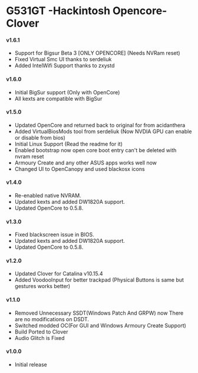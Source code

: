 G531GT -Hackintosh Opencore-Clover
====================
#### v1.6.1
- Support for Bigsur Beta 3 [ONLY OPENCORE] (Needs NVRam reset)
- Fixed Virtual Smc UI thanks to serdeliuk
- Added IntelWifi Support thanks to zxystd

#### v1.6.0
- Initial BigSur support (Only with OpenCore)
- All kexts are compatible with BigSur

#### v1.5.0
- Updated OpenCore and returned back to original for from acidanthera
- Added VirtualBiosMods tool from serdeliuk (Now NVDIA GPU can enable or disable from bios)
- Initial Linux Support (Read the readme for it)
- Enabled bootstrap now open core boot entry can't be deleted with nvram reset
- Armoury Create and any other ASUS apps works well now
- Changed UI to OpenCanopy and used blackosx icons

#### v1.4.0
- Re-enabled native NVRAM.
- Updated kexts and added DW1820A support.
- Updated OpenCore to 0.5.8.

#### v1.3.0
- Fixed blackscreen issue in BIOS.
- Updated kexts and added DW1820A support.
- Updated OpenCore to 0.5.8.


#### v1.2.0
- Updated Clover for Catalina v10.15.4
- Added VoodooInput for better trackpad (Physical Buttons is same but gestures works better)

#### v1.1.0
- Removed Unnecessary SSDT(Windows Patch And GRPW) now There are no modifications on DSDT.
- Switched modded OC(For GUI and Windows Armoury Create Support)
- Build Ported to Clover
- Audio Glitch is Fixed

#### v1.0.0
- Initial release
